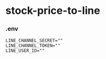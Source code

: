 # stock-price-to-line

### .env
```.env
LINE_CHANNEL_SECRET=""
LINE_CHANNEL_TOKEN=""
LINE_USER_ID=""
```